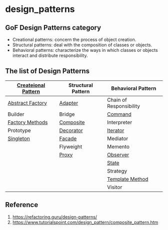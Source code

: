 # design_patterns


## GoF Design Patterns category

- Creational patterns: concern the process of object creation. 
- Structural patterns: deal with the composition of classes or objects. 
- Behavioral patterns: characterize the ways in which classes or objects interact and distribute responsibility. 

## The list of Design Patterns

| [Createional Pattern](creational)                         | Structural Pattern                          | Behavioral Pattern                              |
| --------------------------------------------------------- | ------------------------------------------- | ----------------------------------------------- |
| [Abstract Factory](creational/abstract_factory/readme.md) | [Adapter](structural/adapter/readme.md)     | Chain of Responsibility                         |
| Builder                                                   | Bridge                                      | [Command](behavioral/command/readme.md)         |
| [Factory Methods](creational/factory/readme.md)           | [Composite](structural/composite/readme.md) | Interpreter                                     |
| Prototype                                                 | [Decorator](structural/decorator/readme.md) | [Iterator](behavioral/iterator/readme.md)       |
| [Singleton](creational/singleton/readme.md)               | [Facade](structural/facade/readme.md)       | Mediator                                        |
|                                                           | Flyweight                                   | Memento                                         |
|                                                           | [Proxy](structural/proxy/readme.md)         | [Observer](behavioral/observer/readme.md)       |
|                                                           |                                             | [State](behavioral/state/readme.md)             |
|                                                           |                                             | Strategy                                        |
|                                                           |                                             | [Template Method](behavioral/template/readme.md)|
|                                                           |                                             | Visitor                                         |

## Reference
1. https://refactoring.guru/design-patterns/
2. https://www.tutorialspoint.com/design_pattern/composite_pattern.htm
